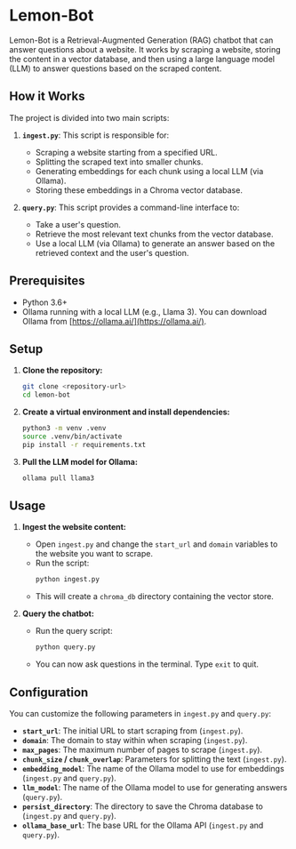# Lemon-Bot

Lemon-Bot is a Retrieval-Augmented Generation (RAG) chatbot that can answer questions about a website. It works by scraping a website, storing the content in a vector database, and then using a large language model (LLM) to answer questions based on the scraped content.

## How it Works

The project is divided into two main scripts:

1.  **`ingest.py`**: This script is responsible for:
    *   Scraping a website starting from a specified URL.
    *   Splitting the scraped text into smaller chunks.
    *   Generating embeddings for each chunk using a local LLM (via Ollama).
    *   Storing these embeddings in a Chroma vector database.

2.  **`query.py`**: This script provides a command-line interface to:
    *   Take a user's question.
    *   Retrieve the most relevant text chunks from the vector database.
    *   Use a local LLM (via Ollama) to generate an answer based on the retrieved context and the user's question.

## Prerequisites

*   Python 3.6+
*   Ollama running with a local LLM (e.g., Llama 3). You can download Ollama from [https://ollama.ai/](https://ollama.ai/).

## Setup

1.  **Clone the repository:**
    ```bash
    git clone <repository-url>
    cd lemon-bot
    ```

2.  **Create a virtual environment and install dependencies:**
    ```bash
    python3 -m venv .venv
    source .venv/bin/activate
    pip install -r requirements.txt
    ```

3.  **Pull the LLM model for Ollama:**
    ```bash
    ollama pull llama3
    ```

## Usage

1.  **Ingest the website content:**

    *   Open `ingest.py` and change the `start_url` and `domain` variables to the website you want to scrape.
    *   Run the script:
        ```bash
        python ingest.py
        ```
    *   This will create a `chroma_db` directory containing the vector store.

2.  **Query the chatbot:**

    *   Run the query script:
        ```bash
        python query.py
        ```
    *   You can now ask questions in the terminal. Type `exit` to quit.

## Configuration

You can customize the following parameters in `ingest.py` and `query.py`:

*   **`start_url`**: The initial URL to start scraping from (`ingest.py`).
*   **`domain`**: The domain to stay within when scraping (`ingest.py`).
*   **`max_pages`**: The maximum number of pages to scrape (`ingest.py`).
*   **`chunk_size` / `chunk_overlap`**: Parameters for splitting the text (`ingest.py`).
*   **`embedding_model`**: The name of the Ollama model to use for embeddings (`ingest.py` and `query.py`).
*   **`llm_model`**: The name of the Ollama model to use for generating answers (`query.py`).
*   **`persist_directory`**: The directory to save the Chroma database to (`ingest.py` and `query.py`).
*   **`ollama_base_url`**: The base URL for the Ollama API (`ingest.py` and `query.py`).

